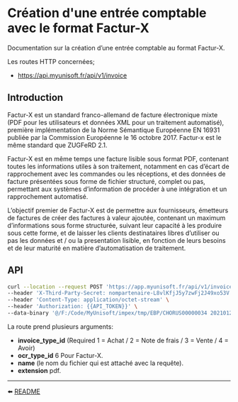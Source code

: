 # Création d'une entrée comptable avec le format Factur-X
Documentation sur la création d’une entrée comptable au format Factur-X.
​

Les routes HTTP concernées;
- https://api.myunisoft.fr/api/v1/invoice

## Introduction

Factur-X est un standard franco-allemand de facture électronique mixte (PDF pour les utilisateurs et données XML pour un traitement automatisé), première implémentation de la Norme Sémantique Européenne EN 16931 publiée par la Commission Européenne le 16 octobre 2017. Factur-x est le même standard que ZUGFeRD 2.1. 

Factur-X est en même temps une facture lisible sous format PDF, contenant toutes les informations utiles à son traitement, notamment en cas d’écart de rapprochement avec les commandes ou les réceptions, et des données de facture présentées sous forme de fichier structuré, complet ou pas, permettant aux systèmes d’information de procéder à une intégration et un rapprochement automatisé.

L’objectif premier de Factur-X est de permettre aux fournisseurs, émetteurs de factures de créer des factures à valeur ajoutée, contenant un maximum d’informations sous forme structurée, suivant leur capacité à les produire sous cette forme, et de laisser les clients destinataires libres d’utiliser ou pas les données et / ou la presentation lisible, en fonction de leurs besoins et de leur maturité en matière d’automatisation de traitement.

## API

```bash
curl --location --request POST 'https://app.myunisoft.fr/api/v1/invoice?invoice_type_id=1&ocr_type_id=6&name=CHORUS0000003&extension=pdf' \
--header 'X-Third-Party-Secret: nompartenaire-L8vlKfjJ5y7zwFj2J49xo53V' \
--header 'Content-Type: application/octet-stream' \
--header 'Authorization: {{API_TOKEN}}' \
--data-binary '@/F:/Code/MyUnisoft/impex/tmp/EBP/CHORUS00000034 20210122 143504.pdf'
```

La route prend plusieurs arguments:
- **invoice_type_id** (Required 1 = Achat / 2 = Note de frais / 3 = Vente / 4 = Avoir)
- **ocr_type_id** 6 Pour Factur-X.
- **name** (le nom du fichier qui est attaché avec la requête).
- **extension** pdf.

---

⬅️ [README](../../../../README.md)
